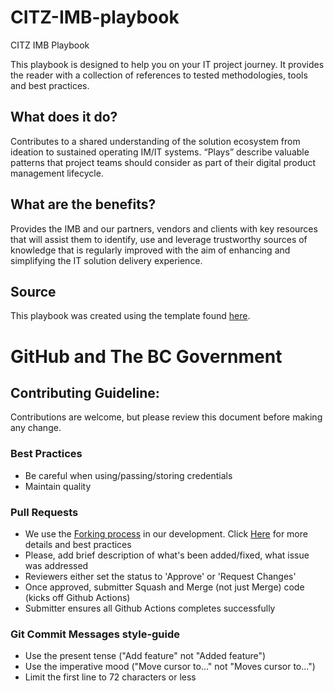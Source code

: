 # CITZ-IMB-playbook
CITZ IMB Playbook

This playbook is designed to help you on your IT project journey. It provides the reader with a collection of references to tested methodologies, tools and best practices. 

## What does it do?
Contributes to a shared understanding of the solution ecosystem from ideation to sustained operating IM/IT systems. “Plays” describe valuable patterns that project teams should consider as part of their digital product management lifecycle. 

## What are the benefits?
Provides the IMB and our partners, vendors and clients with key resources that will assist them to identify, use and leverage trustworthy sources of knowledge that is regularly improved with the aim of enhancing and simplifying the IT solution delivery experience. 

## Source
This playbook was created using the template found [here](https://github.com/18F/uswds-jekyll).

# GitHub and The BC Government
## Contributing Guideline:

Contributions are welcome, but please review this document before making any change.

### Best Practices

* Be careful when using/passing/storing credentials
* Maintain quality

### Pull Requests

* We use the [Forking process](https://guides.github.com/activities/forking/) in our development. Click [Here](https://blog.scottlowe.org/2015/01/27/using-fork-branch-git-workflow/) for more details and best practices
* Please, add brief description of what's been added/fixed, what issue was addressed
* Reviewers either set the status to 'Approve' or 'Request Changes'
* Once approved, submitter Squash and Merge (not just Merge) code (kicks off Github Actions)
* Submitter ensures all Github Actions completes successfully

### Git Commit Messages style-guide

* Use the present tense ("Add feature" not "Added feature")
* Use the imperative mood ("Move cursor to..." not "Moves cursor to...")
* Limit the first line to 72 characters or less


